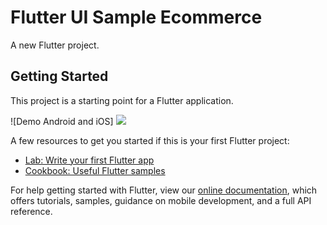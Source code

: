 # Flutter UI Sample Ecommerce

A new Flutter project.

## Getting Started

This project is a starting point for a Flutter application.

![Demo Android and iOS] ![](https://user-images.githubusercontent.com/91531949/146945252-e28f4a8d-b710-4487-90db-325699aa074d.gif)

A few resources to get you started if this is your first Flutter project:

- [Lab: Write your first Flutter app](https://flutter.dev/docs/get-started/codelab)
- [Cookbook: Useful Flutter samples](https://flutter.dev/docs/cookbook)

For help getting started with Flutter, view our
[online documentation](https://flutter.dev/docs), which offers tutorials,
samples, guidance on mobile development, and a full API reference.
